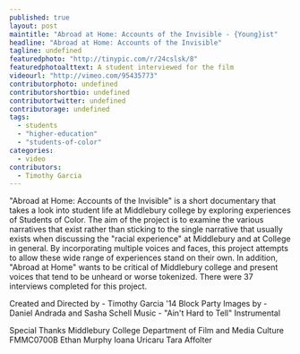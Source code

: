 ```yaml
---
published: true
layout: post
maintitle: "Abroad at Home: Accounts of the Invisible - {Young}ist"
headline: "Abroad at Home: Accounts of the Invisible"
tagline: undefined
featuredphoto: "http://tinypic.com/r/24cslsk/8"
featuredphotoalttext: A student interviewed for the film
videourl: "http://vimeo.com/95435773"
contributorphoto: undefined
contributorshortbio: undefined
contributortwitter: undefined
contributorage: undefined
tags: 
  - students
  - "higher-education"
  - "students-of-color"
categories: 
  - video
contributors: 
  - Timothy Garcia
---
```


"Abroad at Home: Accounts of the Invisible" is a short documentary that takes a look into student life at Middlebury college by exploring experiences of Students of Color. The aim of the project is to examine the various narratives that exist rather than sticking to the single narrative that usually exists when discussing the "racial experience" at Middlebury and at College in general. By incorporating multiple voices and faces, this project attempts to allow these wide range of experiences stand on their own. In addition, "Abroad at Home" wants to be critical of Middlebury college and present voices that tend to be unheard or worse tokenized. There were 37 interviews completed for this project.

Created and Directed by - Timothy Garcia '14
Block Party Images by - Daniel Andrada and Sasha Schell
Music - "Ain't Hard to Tell" Instrumental

Special Thanks
Middlebury College Department of Film and Media Culture
FMMC0700B
Ethan Murphy
Ioana Uricaru
Tara Affolter